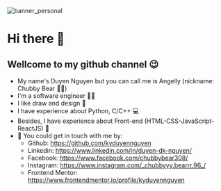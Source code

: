 ![banner_personal](https://github.com/kyduyennguyen/kyduyennguyen/assets/85860433/2a88982c-b998-460c-8ad8-2b5f98eed495)
# Hi there 👋
## Wellcome to my github channel 😉
- My name's Duyen Nguyen but you can call me is Angelly (nickname: Chubby Bear 🐻‍❄️)
- I'm a software engineer 👩‍💻
- I like draw and design 🎨
- I have experience about Python, C/C++ 💻
- Besides, I have experience about Front-end (HTML-CSS-JavaScript-ReactJS) 🥰
- 📲 You could get in touch with me by: 
  - Github: https://github.com/kyduyennguyen
  - Linkedin: https://www.linkedin.com/in/duyen-dk-nguyen/
  - Facebook: https://www.facebook.com/chubbybear308/
  - Instagram: https://www.instagram.com/_chubbyyy.bearrr.96_/
  - Frontend Mentor: https://www.frontendmentor.io/profile/kyduyennguyen

